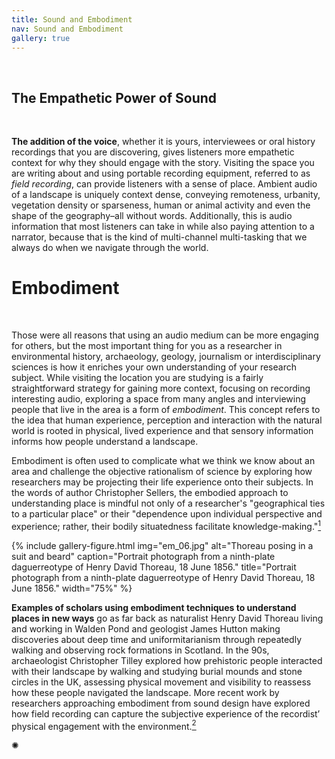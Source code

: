 ```yaml
---
title: Sound and Embodiment
nav: Sound and Embodiment
gallery: true
---
```


<br>

## The Empathetic Power of Sound

<br>

**The addition of the voice**, whether it is yours, interviewees or oral history recordings that you are discovering, gives listeners more empathetic context for why they should engage with the story. Visiting the space you are writing about and using portable recording equipment, referred to as *field recording*, can provide listeners with a sense of place. Ambient audio of a landscape is uniquely context dense, conveying remoteness, urbanity, vegetation density or sparseness, human or animal activity and even the shape of the geography–all without words. Additionally, this is audio information that most listeners can take in while also paying attention to a narrator, because that is the kind of multi-channel multi-tasking that we always do when we navigate through the world.  

# Embodiment

<br>

Those were all reasons that using an audio medium can be more engaging for others, but the most important thing for you as a researcher in environmental history, archaeology, geology, journalism or interdisciplinary sciences is how it enriches your own understanding of your research subject. While visiting the location you are studying is a fairly straightforward strategy for gaining more context, focusing on recording interesting audio, exploring a space from many angles and interviewing people that live in the area is a form of *embodiment*. This concept refers to the idea that human experience, perception and interaction with the natural world is rooted in physical, lived experience and that sensory information informs how people understand a landscape. 

Embodiment is often used to complicate what we think we know about an area and challenge the objective rationalism of science by exploring how researchers may be projecting their life experience onto their subjects. In the words of author Christopher Sellers, the embodied approach to understanding place is mindful not only of a researcher's "geographical ties to a particular place" or their "dependence upon individual perspective and experience; rather, their bodily situatedness facilitate knowledge-making."[<sup>1</sup>](8_conclusion.html#notes)

{% include gallery-figure.html img="em_06.jpg" alt="Thoreau posing in a suit and beard" caption="Portrait photograph from a ninth-plate daguerreotype of Henry David Thoreau, 18 June 1856." title="Portrait photograph from a ninth-plate daguerreotype of Henry David Thoreau, 18 June 1856." width="75%" %}

**Examples of scholars using embodiment techniques to understand places in new ways** go as far back as naturalist Henry David Thoreau living and working in Walden Pond and geologist James Hutton making discoveries about deep time and uniformitarianism through repeatedly walking and observing rock formations in Scotland. In the 90s, archaeologist Christopher Tilley explored how prehistoric people interacted with their landscape by walking and studying burial mounds and stone circles in the UK, assessing physical movement and visibility to reassess how these people navigated the landscape. More recent work by researchers approaching embodiment from sound design have explored how field recording can capture the subjective experience of the recordist’ physical engagement with the environment.[<sup>2</sup>](8_conclusion.html#notes)

<div class="symbol-container">
    <p class="symbol">&#10042;</p>
</div>

<br>
